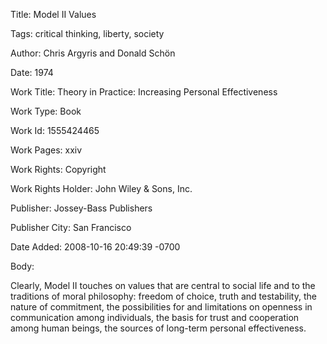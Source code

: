 Title:  Model II Values

Tags:   critical thinking, liberty, society

Author: Chris Argyris and Donald Schön

Date:   1974

Work Title: Theory in Practice: Increasing Personal Effectiveness

Work Type: Book

Work Id: 1555424465

Work Pages: xxiv

Work Rights: Copyright

Work Rights Holder: John Wiley &amp; Sons, Inc.

Publisher: Jossey-Bass Publishers

Publisher City: San Francisco

Date Added: 2008-10-16 20:49:39 -0700

Body: 

Clearly, Model II touches on values that are central to social life and to the traditions of moral philosophy: freedom of choice, truth and testability, the nature of commitment, the possibilities for and limitations on openness in communication among individuals, the basis for trust and cooperation among human beings, the sources of long-term personal effectiveness.

